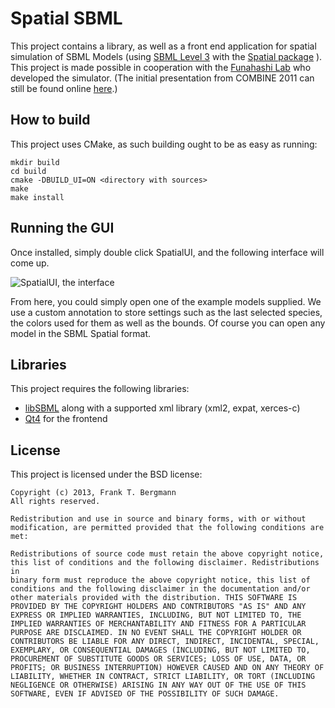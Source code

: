 # Spatial SBML
This project contains a library, as well as a front end application for spatial simulation of SBML Models (using [SBML Level 3](http://sbml.org/Documents/Specifications) with the [Spatial package](http://sbml.org/Community/Wiki/SBML_Level_3_Proposals/Spatial_Geometries_and_Spatial_Processes "Spatial package") ). This project is made possible in cooperation with the [Funahashi Lab](http://fun.bio.keio.ac.jp/) who developed the simulator. (The initial presentation from COMBINE 2011 can still be found online [here](http://co.mbine.org/events/COMBINE_2011/agenda?q=system/files/2011-09-04-combine-funahashi-spatial-simulator.pdf).) 

## How to build
This project uses CMake, as such building ought to be as easy as running:

```
mkdir build  
cd build  
cmake -DBUILD_UI=ON <directory with sources>  
make  
make install
```

## Running the GUI
Once installed, simply double click SpatialUI, and the following interface will come up.   

![SpatialUI, the interface](http://)

From here, you could simply open one of the example models supplied. We use a custom annotation to store settings such as the last selected species, the colors used for them as well as the bounds. Of course you can open any model in the SBML Spatial format. 

## Libraries
This project requires the following libraries: 

- [libSBML](http://sbml.org/Software/libSBML) along with a supported xml library (xml2, expat, xerces-c)
- [Qt4](http://qt-project.org/) for the frontend

## License
This project is licensed under the BSD license: 

```
Copyright (c) 2013, Frank T. Bergmann  
All rights reserved. 

Redistribution and use in source and binary forms, with or without 
modification, are permitted provided that the following conditions are 
met: 

Redistributions of source code must retain the above copyright notice, 
this list of conditions and the following disclaimer. Redistributions in 
binary form must reproduce the above copyright notice, this list of 
conditions and the following disclaimer in the documentation and/or 
other materials provided with the distribution. THIS SOFTWARE IS 
PROVIDED BY THE COPYRIGHT HOLDERS AND CONTRIBUTORS "AS IS" AND ANY 
EXPRESS OR IMPLIED WARRANTIES, INCLUDING, BUT NOT LIMITED TO, THE 
IMPLIED WARRANTIES OF MERCHANTABILITY AND FITNESS FOR A PARTICULAR 
PURPOSE ARE DISCLAIMED. IN NO EVENT SHALL THE COPYRIGHT HOLDER OR 
CONTRIBUTORS BE LIABLE FOR ANY DIRECT, INDIRECT, INCIDENTAL, SPECIAL, 
EXEMPLARY, OR CONSEQUENTIAL DAMAGES (INCLUDING, BUT NOT LIMITED TO, 
PROCUREMENT OF SUBSTITUTE GOODS OR SERVICES; LOSS OF USE, DATA, OR 
PROFITS; OR BUSINESS INTERRUPTION) HOWEVER CAUSED AND ON ANY THEORY OF 
LIABILITY, WHETHER IN CONTRACT, STRICT LIABILITY, OR TORT (INCLUDING 
NEGLIGENCE OR OTHERWISE) ARISING IN ANY WAY OUT OF THE USE OF THIS 
SOFTWARE, EVEN IF ADVISED OF THE POSSIBILITY OF SUCH DAMAGE. 

```
